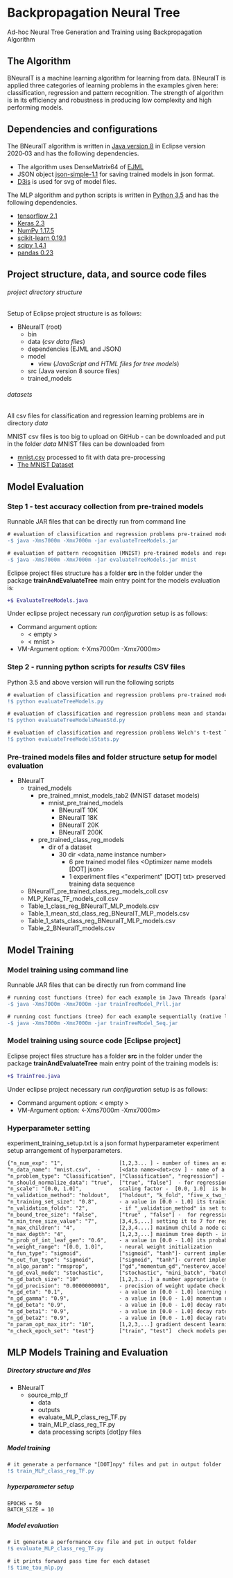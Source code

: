 # Backpropagation Neural Tree
Ad-hoc Neural Tree Generation and Training using Backpropagation Algorithm


## The Algorithm
BNeuralT is a machine learning algorithm for learning from data. BNeuralT is applied three categories of learning problems in the examples given here: classification, regression and pattern recognition. The strength of algorithm is in its efficiency and robustness in producing low complexity and high performing models. 


## Dependencies and configurations

The BNeuralT algorithm is written in [Java version 8](https://java.com/en/download/) in Eclipse version 2020‑03 and has the following dependencies. 
  - The algorithm uses DenseMatrix64 of [EJML](http://ejml.org/wiki/index.php?title=Main_Page)
  - JSON object [json-simple-1.1](https://mvnrepository.com/artifact/com.googlecode.json-simple/json-simple/1.1.1) for saving trained models in json format. 
  - [D3js](https://d3js.org/) is used for svg of model files.

The MLP algorithm and python scripts is written in [Python 3.5](https://www.python.org/downloads/release/python-350/) and has the following dependencies. 
  - [tensorflow 2.1](https://www.tensorflow.org/install)
  - [Keras 2.3](https://keras.io/)
  - [NumPy 1.17.5](https://numpy.org/)
  - [scikit-learn 0.19.1](https://scikit-learn.org/stable/)
  - [scipy 1.4.1](https://www.scipy.org/)
  - [pandas 0.23](https://pandas.pydata.org/)


## Project structure, data, and source code files
###### project directory structure 
Setup of Eclipse project structure is as follows:
- BNeuralT (root)
  - bin
  - data (*csv data files*)
  - dependencies (EJML and JSON)
  - model
    - view (*JavaScript and HTML files for tree models*)
  - src (Java version 8 source files)
  - trained_models 
###### datasets
All csv files for classification and regression learning problems are in directory *data*

MNIST csv files is too big to upload on GitHub - can be downloaded and put in the folder *data*
MNIST files can be downloaded from
  - [mnist.csv](https://drive.google.com/file/d/10FtlGn6m1RkzCp4s6GfDlWzCvsPjcuVG/view?usp=sharing) processed to fit with data pre-processing
  - [The MNIST Dataset](http://yann.lecun.com/exdb/mnist/)


## Model Evaluation
### Step 1 - test accuracy collection from pre-trained models
Runnable JAR files that can be directly run from command line

```diff
# evaluation of classification and regression problems pre-trained models test accuracy collection
-$ java -Xms7000m -Xmx7000m -jar evaluateTreeModels.jar

# evaluation of pattern recognition (MNIST) pre-trained models and reproducing results in Table 2
-$ java -Xms7000m -Xmx7000m -jar evaluateTreeModels.jar mnist
```

Eclipse project files structure has a folder **src** in the folder under the package **trainAndEvaluateTree** main entry point for the models evaluation is:
```diff
+$ EvaluateTreeModels.java
```
Under eclipse project necessary *run configuration* setup is as follows:
* Command argument option: 
  - < empty >
  - < mnist >
* VM-Argument option: <-Xms7000m -Xmx7000m>

### Step 2 - running python scripts for *results* CSV files 
Python 3.5 and above version will run the following scripts

```diff
# evaluation of classification and regression problems pre-trained models and reproducing results in Table 1
!$ python evaluateTreeModels.py

# evaluation of classification and regression problems mean and standard deviation Table
!$ python evaluateTreeModelsMeanStd.py

# evaluation of classification and regression problems Welch's t-test Table
!$ python evaluateTreeModelsStats.py
```

### Pre-trained models files and folder structure setup for model evaluation

- BNeuralT
  - trained_models
    - pre_trained_mnist_models_tab2 (MNIST dataset models)
      - mnist_pre_trained_models
        - BNeuralT 10K
        - BNeuralT 18K
        - BNeuralT 20K
        - BNeuralT 200K
    - pre_trained_class_reg_models
      - dir of a dataset 
        - 30 dir <data_name instance number>
          - 6 pre trained model files <Optimizer name models [DOT] json> 
          - 1 experiment files <"experiment" [DOT] txt> preserved training data sequence
  - BNeuralT_pre_trained_class_reg_models_coll.csv
  - MLP_Keras_TF_models_coll.csv
  - Table_1_class_reg_BNeuralT_MLP_models.csv
  - Table_1_mean_std_class_reg_BNeuralT_MLP_models.csv
  - Table_1_stats_class_reg_BNeuralT_MLP_models.csv
  - Table_2_BNeuralT_models.csv



## Model Training 

### Model training using command line 
Runnable JAR files that can be directly run from command line

```diff
# running cost functions (tree) for each example in Java Threads (parallel loop) -  effective for large problems only  
-$ java -Xms7000m -Xmx7000m -jar trainTreeModel_Prll.jar

# running cost functions (tree) for each example sequentially (native loop) -  effective for small problems only
-$ java -Xms7000m -Xmx7000m -jar trainTreeModel_Seq.jar
```

### Model training using source code [Eclipse project]
Eclipse project files structure has a folder **src** in the folder under the package **trainAndEvaluateTree** main entry point of the training models is:
```diff
+$ TrainTree.java
```

Under eclipse project necessary *run configuration* setup is as follows:
* Command argument option: < empty >
* VM-Argument option: <-Xms7000m -Xmx7000m>


### Hyperparameter setting
experiment_training_setup.txt is a json format hyperparameter experiment setup arrangement of hyperparameters.

```diff
{"n_num_exp": "1",                  [1,2,3... ] - number of times an experiment to be repeated
"n_data_name": "mnist.csv",  -      [<data name><dot>csv ] - name of a dataset
"n_problem_type": "Classification", ["Classification", "regression"] - learning problem type for data pre-processing module depends on problem type definition  
"n_should_normalize_data": "true",  ["true", "false"]  - for regression problems normalization is efective for gradient descent
"n_scale": "[0.0, 1.0]",            scaling factor -  [0.0, 1.0]  is best suited. 
"n_validation_method": "holdout",   ["holdout", "k_fold", "five_x_two_fold"]
"n_training_set_size": "0.8",       - a value in [0.0 - 1.0] its training set size, 0.8 indicates 80%, the rest is test set 
"n_validation_folds": "2",          - if "_validation_method" is set to "k_fold"
"n_bound_tree_size": "false",       ["true" , "false"] -  for regression setting it to true is effective 
"n_min_tree_size_value": "7",       [3,4,5,...] setting it to 7 for regression is effective
"n_max_children": "4",              [2,3,4....] maximum child a node can take
"n_max_depth": "4",                 [1,2,3,...] maximum tree depth - increasing it in small amount icreamently is effective
"n_prob_of_int_leaf_gen": "0.6",    - a value in [0.0 - 1.0] its probability of an internal node is a leaf (terminal) node - effective for reducing tree size
"n_weight_range": "[0.0, 1.0]",     - neural weight initialization
"n_fun_type": "sigmoid",            ["sigmoid", "tanh"]- current implementation take sigmoid for "tanh" and other function enable (uncomment) the implementation or implement them
"n_out_fun_type": "sigmoid",        ["sigmoid", "tanh"]- current implementation take sigmoid for "tanh" and other function enable (uncomment) the implementation or implement them
"n_algo_param": "rmsprop",          ["gd","momentum_gd","nesterov_accelerated_gd","adagrad","rmsprop","adam"] - gradient descent optimizers
"n_gd_eval_mode": "stochastic",     ["stochastic", "mini_batch", "batch"] - stochastic and mini_batch are efective
"n_gd_batch_size": "10"             [1,2,3....] a number appropriate (smaller than training set size)
"n_gd_precision": "0.0000000001",   - precision of weight update check
"n_gd_eta": "0.1",                  - a value in [0.0 - 1.0] learning rate [0.1,0.01, 0.001] are effective learning rates in decreasing order of learning speed
"n_gd_gamma": "0.9",                - a value in [0.0 - 1.0] momentum rate
"n_gd_beta": "0.9",                 - a value in [0.0 - 1.0] decay rates (RMSprop)
"n_gd_beta1": "0.9",                - a value in [0.0 - 1.0] decay rates (Adam) 
"n_gd_beta2": "0.9",                - a value in [0.0 - 1.0] decay rates (Adam)
"n_param_opt_max_itr": "10",        [1,2,3,...] gradient descent learning epochs -  balance it with learning rate 
"n_check_epoch_set": "test"}        ["train", "test"]  check models performance on training set and test set during the learning it on training set.
```

## MLP Models Training and Evaluation
##### Directory structure and files 

- BNeuralT
  - source_mlp_tf
    - data
    - outputs
    - evaluate_MLP_class_reg_TF.py
    - train_MLP_class_reg_TF.py
    - data processing scripts [dot]py files
  
##### Model training
  
```diff
# it generate a performance "[DOT]npy" files and put in output folder
!$ train_MLP_class_reg_TF.py
```
##### hyperparameter setup
```diff
EPOCHS = 50
BATCH_SIZE = 10
```

##### Model evaluation
  
```diff
# it generate a performance csv file and put in output folder
!$ evaluate_MLP_class_reg_TF.py

# it prints forward pass time for each dataset
!$ time_tau_mlp.py

```
